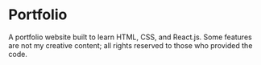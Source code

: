 # Portfolio
A portfolio website built to learn HTML, CSS, and React.js. Some features are not my creative content; all rights reserved to those who provided the code. 
